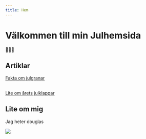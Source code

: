 ```yaml
---
title: Hem
---
```


# Välkommen till min Julhemsida
🎄🎄🎄
## Artiklar

[Fakta om julgranar](https://godjul123.netlify.app/julgranar/)
##
[Lite om årets julklappar](https://godjul123.netlify.app/julklappar/)

## Lite om mig

Jag heter douglas

![](https://cdn.pixabay.com/photo/2016/12/06/03/09/ornaments-1885470_1280.png/200/300)
